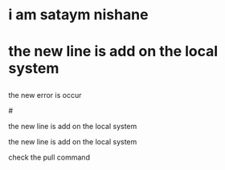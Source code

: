 # i am sataym nishane
# <p> the new line is add on the local system</p>
<p> the new error is occur </p>
#<p> the new line is add on the local system</p>
<p> the new line is add on the local system</p>
<p> check the pull command </p>

